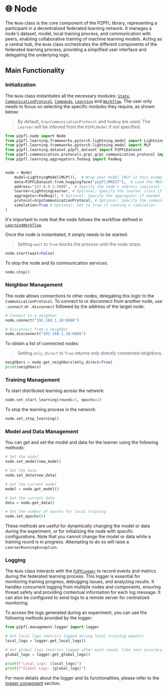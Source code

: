 # 🌐 Node

The `Node` class is the core component of the P2PFL library, representing a participant in a decentralized federated learning network. It manages a node's dataset, model, local training process, and communication with peers, enabling collaborative training of machine learning models. Acting as a central hub, the `Node` class orchestrates the different components of the federated learning process, providing a simplified user interface and delegating the underlying logic.

## Main Functionality

### Initialization

The `Node` class instantiates all the necessary modules: [`State`](state.md), [`CommunicationProtocol`](communication.md), [`Commands`](commands.md), [`Learning`](learner/learner-index.md) and [`Workflow`](workflows.md). The user only needs to focus on selecting the specific modules they require, as shown below:

> By default, `GrpcCommunicationProtocol` and `FedAvg` are used. The `Learner` will be inferred from the `P2PFLModel` if not specified.

```python
from p2pfl.node import Node
from p2pfl.learning.frameworks.pytorch.lightning_model import LightningModel
from p2pfl.learning.frameworks.pytorch.lightning_model import MLP 
from p2pfl.learning.dataset.p2pfl_dataset import P2PFLDataset
from p2pfl.communication.protocols.grpc.grpc_communication_protocol import GrpcCommunicationProtocol
from p2pfl.learning.aggregators.fedavg import FedAvg


node = Node(
    model=LightningModel(MLP()),  # Wrap your model (MLP in this example) in a LightningModel
    data=P2PFLDataset.from_huggingface("p2pfl/MNIST"),  # Load the MNIST dataset
    address="127.0.0.1:5000",  # Specify the node's address (optional - a random port will be assigned if not provided)
    learner=LightningLearner, # Optional: Specify the learner class if needed
    aggregator=FedAvg(), # Optional: Specify the aggregator if needed
    protocol=GrpcCommunicationProtocol, # Optional: Specify the communication protocol if needed
    simulation=True # Optional: Set to True if running a simulation
)

```

It's important to note that the node follows the workflow defined in [`LearningWorkflow`](#LearningWorkflow).

Once the node is instantiated, it simply needs to be started:

> Setting `wait` to `True` blocks the process until the node stops.

```python
node.start(wait=False)
```

To stop the node and its communication services:

```python
node.stop()
```

### Neighbor Management

The node allows connections to other nodes, delegating this logic to the `CommunicationProtocol`. To connect to or disconnect from another node, use `.connect` or `.disconnect` followed by the address of the target node:

```python
# Connect to a neighbor
node.connect("192.168.1.10:6666")

# Disconnect from a neighbor
node.disconnect("192.168.1.10:6666")
```

To obtain a list of connected nodes:

> Setting `only_direct` to `True` returns only directly connected neighbors.

```python
neighbors = node.get_neighbors(only_direct=True)
print(neighbors)
```

### Training Management

To start distributed learning across the network:

```python
node.set_start_learning(rounds=3, epochs=2)
```

To stop the learning process in the network:

```python
node.set_stop_learning()
```

### Model and Data Management

You can get and set the model and data for the learner using the following methods:

```python
# Set the model
node.set_model(new_model)

# Set the data
node.set_data(new_data)

# Get the current model
model = node.get_model()

# Get the current data
data = node.get_data()

# Set the number of epochs for local training
node.set_epochs(5)
```

These methods are useful for dynamically changing the model or data during the experiment, or for initializing the node with specific configurations.  Note that you cannot change the model or data while a training round is in progress.  Attempting to do so will raise a `LearnerRunningException`.

### Logging

The `Node` class interacts with the [`P2PFLogger`](logger.md) to record events and metrics during the federated learning process.  This logger is essential for monitoring training progress, debugging issues, and analyzing results.  It handles concurrent logging from multiple nodes and components, ensuring thread safety and providing contextual information for each log message.  It can also be configured to send logs to a remote server for centralized monitoring.

To access the logs generated during an experiment, you can use the following methods provided by the logger:

```python
from p2pfl.management.logger import logger

# Get local logs (metrics logged during local training epochs)
local_logs = logger.get_local_logs()

# Get global logs (metrics logged after each round, like test accuracy)
global_logs = logger.get_global_logs()

print(f"Local Logs: {local_logs}")
print(f"Global Logs: {global_logs}")
```

For more details about the logger and its functionalities, please refer to the [logger component](logger.md) section.
